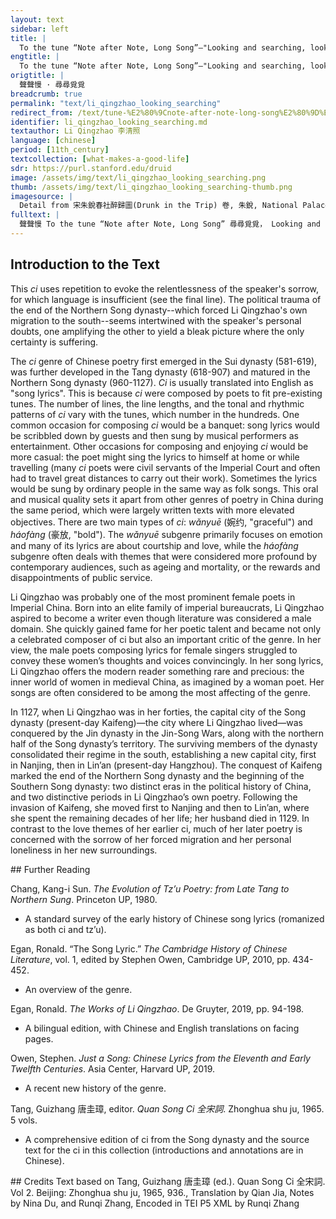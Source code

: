 ```yaml
---
layout: text
sidebar: left
title: |
  To the tune “Note after Note, Long Song”—"Looking and searching, looking and searching" | 聲聲慢 · 尋尋覓覓
engtitle: |
  To the tune “Note after Note, Long Song”—"Looking and searching, looking and searching"
origtitle: |
  聲聲慢 · 尋尋覓覓
breadcrumb: true
permalink: "text/li_qingzhao_looking_searching"
redirect_from: /text/tune-%E2%80%9Cnote-after-note-long-song%E2%80%9D%E2%80%94looking-and-searching-looking-and-searching
identifier: li_qingzhao_looking_searching.md
textauthor: Li Qingzhao 李清照
language: [chinese]
period: [11th_century]
textcollection: [what-makes-a-good-life]
sdr: https://purl.stanford.edu/druid 
image: /assets/img/text/li_qingzhao_looking_searching.png
thumb: /assets/img/text/li_qingzhao_looking_searching-thumb.png
imagesource: |
  Detail from 宋朱銳春社醉歸圖(Drunk in the Trip) 卷, 朱銳, National Palace Museum, Accession Number: K2A001454N000000000PAI [Public Domain]
fulltext: |
  聲聲慢 To the tune “Note after Note, Long Song” 尋尋覓覓， Looking and searching, looking and searching, 冷冷清清， cold and quiet, cold and quiet, 淒淒慘慘戚戚。 lonesome, dismayed, and desolate; lonesome, dismayed, and desolate. 乍暖還寒時候， At the time when it has just turned warm yet is still quite cold, 最難將息。 it is the hardest for one to rest. 三杯兩盞淡酒， How can two or three cups of weak wine 怎敵他、 shield one from 晚來風急。 the harsh wind in the evening? 雁過也， The wild geese have flown past; 正傷心， what truly pains the heart, 卻是舊時相識。 is that I knew them from the past. 滿地黃花堆積。 Yellow flowers pile all over the ground, 憔悴損， withered and wilted. 如今有誰堪摘。 Now who would pluck them? 守著窗兒， I guard the window; 獨自怎生得黑。 how do I endure this darkness by myself? 梧桐更兼細雨， The parasol tree in the slight rain 到黃昏、 at dusk, 點點滴滴。 dripping and drizzling, dripping and drizzling. 這次第， In such circumstances, 怎一個愁字了得。 how could the single word “sorrow” suffice? 
--- 
```

## Introduction to the Text 
<p>This <em>ci </em>uses repetition to evoke the relentlessness of the speaker's sorrow, for which language is insufficient (see the final line). The political trauma of the end of the Northern Song dynasty--which forced Li Qingzhao's own migration to the south--seems intertwined with the speaker's personal doubts, one amplifying the other to yield a bleak picture where the only certainty is suffering.</p> <p>The <em>ci</em> genre of Chinese poetry first emerged in the Sui dynasty (581-619), was further developed in the Tang dynasty (618-907) and matured in the Northern Song dynasty (960-1127). <em>Ci</em> is usually translated into English as "song lyrics". This is because <em>ci</em> were composed by poets to fit pre-existing tunes. The number of lines, the line lengths, and the tonal and rhythmic patterns of <em>ci</em> vary with the tunes, which number in the hundreds. One common occasion for composing <em>ci</em> would be a banquet: song lyrics would be scribbled down by guests and then sung by musical performers as entertainment. Other occasions for composing and enjoying <em>ci</em> would be more casual: the poet might sing the lyrics to himself at home or while travelling (many <em>ci</em> poets were civil servants of the Imperial Court and often had to travel great distances to carry out their work). Sometimes the lyrics would be sung by ordinary people in the same way as folk songs. This oral and musical quality sets it apart from other genres of poetry in China during the same period, which were largely written texts with more elevated objectives. There are two main types of <em>ci</em>: <em>wǎnyuē</em> (婉约, "graceful") and <em>háofàng</em> (豪放, "bold"). The <em>wǎnyuē</em> subgenre primarily focuses on emotion and many of its lyrics are about courtship and love, while the<em> háofàng</em> subgenre often deals with themes that were considered more profound by contemporary audiences, such as ageing and mortality, or the rewards and disappointments of public service.</p> <p>Li Qingzhao was probably one of the most prominent female poets in Imperial China. Born into an elite family of imperial bureaucrats, Li Qingzhao aspired to become a writer even though literature was considered a male domain. She quickly gained fame for her poetic talent and became not only a celebrated composer of ci but also an important critic of the genre. In her view, the male poets composing lyrics for female singers struggled to convey these women’s thoughts and voices convincingly. In her song lyrics, Li Qingzhao offers the modern reader something rare and precious: the inner world of women in medieval China, as imagined by a woman poet. Her songs are often considered to be among the most affecting of the genre.</p> <p>In 1127, when Li Qingzhao was in her forties, the capital city of the Song dynasty (present-day Kaifeng)—the city where Li Qingzhao lived—was conquered by the Jin dynasty in the Jin-Song Wars, along with the northern half of the Song dynasty’s territory. The surviving members of the dynasty consolidated their regime in the south, establishing a new capital city, first in Nanjing, then in Lin’an (present-day Hangzhou). The conquest of Kaifeng marked the end of the Northern Song dynasty and the beginning of the Southern Song dynasty: two distinct eras in the political history of China, and two distinctive periods in Li Qingzhao’s own poetry. Following the invasion of Kaifeng, she moved first to Nanjing and then to Lin’an, where she spent the remaining decades of her life; her husband died in 1129. In contrast to the love themes of her earlier ci, much of her later poetry is concerned with the sorrow of her forced migration and her personal loneliness in her new surroundings.</p>
## Further Reading 
<p>Chang, Kang-i Sun. <em>The Evolution of Tz’u Poetry: from Late Tang to Northern Sung</em>. Princeton UP, 1980.</p> <ul> <li>A standard survey of the early history of Chinese song lyrics (romanized as both ci and tz’u).</li> </ul> <p>Egan, Ronald. “The Song Lyric.” <em>The Cambridge History of Chinese Literature</em>, vol. 1, edited by Stephen Owen, Cambridge UP, 2010, pp. 434-452.</p> <ul> <li>An overview of the genre.</li> </ul> <p>Egan, Ronald. <em>The Works of Li Qingzhao</em>. De Gruyter, 2019, pp. 94-198.</p> <ul> <li>A bilingual edition, with Chinese and English translations on facing pages.</li> </ul> <p>Owen, Stephen. <em>Just a Song: Chinese Lyrics from the Eleventh and Early Twelfth Centuries</em>. Asia Center, Harvard UP, 2019.</p> <ul> <li>A recent new history of the genre.</li> </ul> <p>Tang, Guizhang 唐圭璋, editor. <em>Quan Song Ci 全宋詞</em>. Zhonghua shu ju, 1965. 5 vols.</p> <ul> <li>A comprehensive edition of ci from the Song dynasty and the source text for the ci in this collection (introductions and annotations are in Chinese).</li> </ul>
## Credits
Text based on Tang, Guizhang 唐圭璋 (ed.). Quan Song Ci 全宋詞. Vol 2. Beijing: Zhonghua shu ju, 1965, 936., Translation by Qian Jia, Notes by Nina Du,  and Runqi Zhang, Encoded in TEI P5 XML by Runqi Zhang
